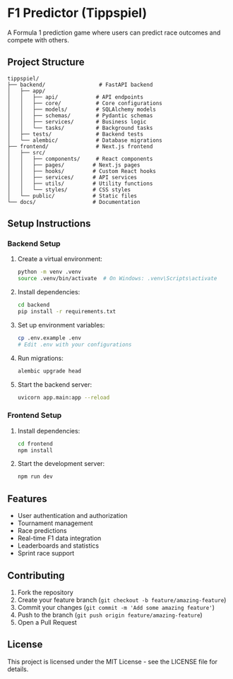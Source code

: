 # F1 Predictor (Tippspiel)

A Formula 1 prediction game where users can predict race outcomes and compete with others.

## Project Structure

```
tippspiel/
├── backend/                 # FastAPI backend
│   ├── app/
│   │   ├── api/            # API endpoints
│   │   ├── core/           # Core configurations
│   │   ├── models/         # SQLAlchemy models
│   │   ├── schemas/        # Pydantic schemas
│   │   ├── services/       # Business logic
│   │   └── tasks/          # Background tasks
│   ├── tests/              # Backend tests
│   └── alembic/            # Database migrations
├── frontend/               # Next.js frontend
│   ├── src/
│   │   ├── components/     # React components
│   │   ├── pages/         # Next.js pages
│   │   ├── hooks/         # Custom React hooks
│   │   ├── services/      # API services
│   │   ├── utils/         # Utility functions
│   │   └── styles/        # CSS styles
│   └── public/            # Static files
└── docs/                  # Documentation
```

## Setup Instructions

### Backend Setup

1. Create a virtual environment:
   ```bash
   python -m venv .venv
   source .venv/bin/activate  # On Windows: .venv\Scripts\activate
   ```

2. Install dependencies:
   ```bash
   cd backend
   pip install -r requirements.txt
   ```

3. Set up environment variables:
   ```bash
   cp .env.example .env
   # Edit .env with your configurations
   ```

4. Run migrations:
   ```bash
   alembic upgrade head
   ```

5. Start the backend server:
   ```bash
   uvicorn app.main:app --reload
   ```

### Frontend Setup

1. Install dependencies:
   ```bash
   cd frontend
   npm install
   ```

2. Start the development server:
   ```bash
   npm run dev
   ```

## Features

- User authentication and authorization
- Tournament management
- Race predictions
- Real-time F1 data integration
- Leaderboards and statistics
- Sprint race support

## Contributing

1. Fork the repository
2. Create your feature branch (`git checkout -b feature/amazing-feature`)
3. Commit your changes (`git commit -m 'Add some amazing feature'`)
4. Push to the branch (`git push origin feature/amazing-feature`)
5. Open a Pull Request

## License

This project is licensed under the MIT License - see the LICENSE file for details.
